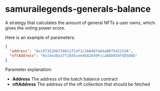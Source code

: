# samurailegends-generals-balance

A strategy that calculates the amount of general NFTs a user owns, which gives the voting power score.

Here is an example of parameters:

```json
{
  "address": "0x197352D6738011f2df1c3bB487a64aB075d1153A",
  "nftAddress": "0x14a3Ee3771845cee9EA2D49Fcca8DDA58f5D5D8b"
}
```
Parameter explanation:
- **Address** The address of the batch balance contract
- **nftAddress** The address of the nft collection that should be fetched
